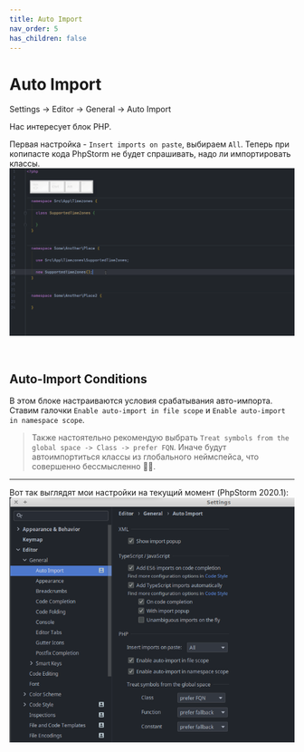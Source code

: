 ```yaml
---
title: Auto Import
nav_order: 5
has_children: false
---
```

# Auto Import
Settings -> Editor -> General -> Auto Import

Нас интересует блок PHP.

Первая настройка -  `Insert imports on paste`, выбираем `All`.
Теперь при копипасте кода PhpStorm не будет спрашивать, надо ли импортировать классы.
![Insert imports on paste "All" example](assets/InsertImportsOnPasteAll.gif)

<br/>

## Auto-Import Conditions
В этом блоке настраиваются условия срабатывания авто-импорта. Ставим галочки `Enable auto-import in file scope` и `Enable auto-import in namespace scope`.
> Также настоятельно рекомендую выбрать `Treat symbols from the global space -> Class -> prefer FQN`.
> Иначе будут автоимпортиться классы из глобального неймспейса, что совершенно бессмысленно :man_shrugging:.

---

Вот так выглядят мои настройки на текущий момент (PhpStorm 2020.1):
![Screenshot of my settings](assets/AutoImportSettings.png)
